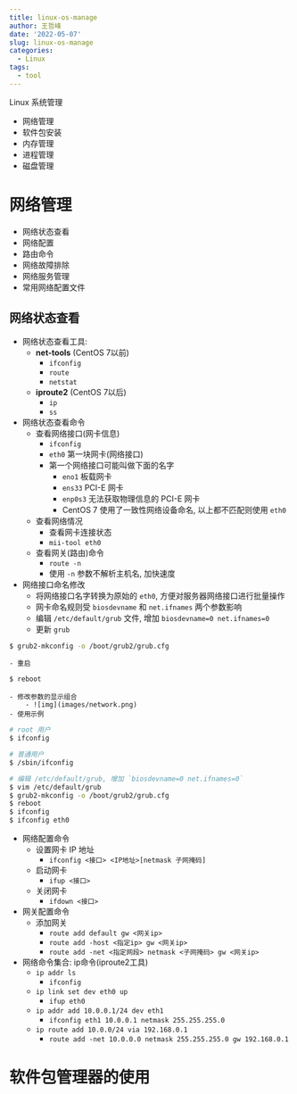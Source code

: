 ```yaml
---
title: linux-os-manage
author: 王哲峰
date: '2022-05-07'
slug: linux-os-manage
categories:
  - Linux
tags:
  - tool
---
```



Linux 系统管理

- 网络管理
- 软件包安装
- 内存管理
- 进程管理
- 磁盘管理

# 网络管理

- 网络状态查看
- 网络配置
- 路由命令
- 网络故障排除
- 网络服务管理
- 常用网络配置文件

## 网络状态查看

- 网络状态查看工具:
    - **net-tools** (CentOS 7以前)
        - `ifconfig`
        - `route`
        - `netstat`
    - **iproute2** (CentOS 7以后)
        - `ip`
        - `ss`
- 网络状态查看命令
    - 查看网络接口(网卡信息)
        - `ifconfig`
        - `eth0` 第一块网卡(网络接口)
        - 第一个网络接口可能叫做下面的名字
            - `eno1` 板载网卡
            - `ens33` PCI-E 网卡
            - `enp0s3` 无法获取物理信息的 PCI-E 网卡
            - CentOS 7 使用了一致性网络设备命名, 以上都不匹配则使用 `eth0`    
    - 查看网络情况
        - 查看网卡连接状态
        - `mii-tool eth0`    
    - 查看网关(路由)命令
        - `route -n`
        - 使用 `-n` 参数不解析主机名, 加快速度
- 网络接口命名修改
    - 将网络接口名字转换为原始的 `eth0`, 方便对服务器网络接口进行批量操作
    - 网卡命名规则受 `biosdevname` 和 `net.ifnames` 两个参数影响
    - 编辑 `/etc/default/grub` 文件, 增加 `biosdevname=0 net.ifnames=0`
    - 更新 `grub`

```bash
$ grub2-mkconfig -o /boot/grub2/grub.cfg
```

    - 重启

```bash
$ reboot
```

    - 修改参数的显示组合
        - ![img](images/network.png)
    - 使用示例

```bash
# root 用户
$ ifconfig

# 普通用户
$ /sbin/ifconfig

# 编辑 /etc/default/grub, 增加 `biosdevname=0 net.ifnames=0`
$ vim /etc/default/grub
$ grub2-mkconfig -o /boot/grub2/grub.cfg
$ reboot
$ ifconfig
$ ifconfig eth0
```

- 网络配置命令
    - 设置网卡 IP 地址        
        - `ifconfig <接口> <IP地址>[netmask 子网掩码]`
    - 启动网卡        
        - `ifup <接口>`
    - 关闭网卡        
        - `ifdown <接口>`
- 网关配置命令
    - 添加网关
        - `route add default gw <网关ip>`
        - `route add -host <指定ip> gw <网关ip>`
        - `route add -net <指定网段> netmask <子网掩码> gw <网关ip>`
- 网络命令集合: ip命令(iproute2工具)
    - `ip addr ls`
        - `ifconfig`
    - `ip link set dev eth0 up`
        - `ifup eth0`
    - `ip addr add 10.0.0.1/24 dev eth1`
        - `ifconfig eth1 10.0.0.1 netmask 255.255.255.0`
    - `ip route add 10.0.0/24 via 192.168.0.1`        
        - `route add -net 10.0.0.0 netmask 255.255.255.0 gw 192.168.0.1`

# 软件包管理器的使用
